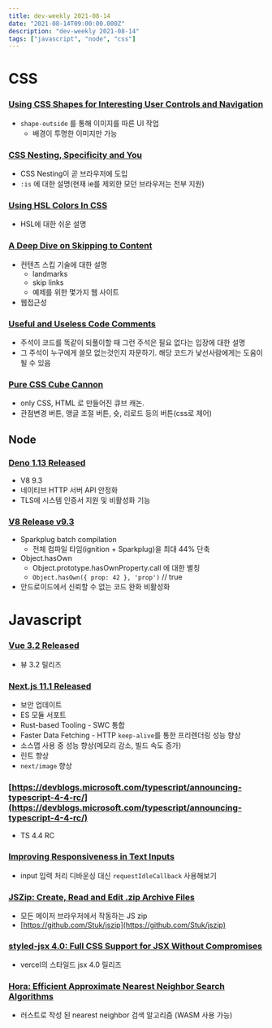 ```yaml
---
title: dev-weekly 2021-08-14
date: "2021-08-14T09:00:00.000Z"
description: "dev-weekly 2021-08-14"
tags: ["javascript", "node", "css"]
---
```


# CSS

### **[Using CSS Shapes for Interesting User Controls and Navigation](https://css-tricks.com/using-css-shapes-for-interesting-user-controls-and-navigation)**

- `shape-outside` 를 통해 이미지를 따른 UI 작업
    - 배경이 투명한 이미지만 가능

### **[CSS Nesting, Specificity and You](https://kilianvalkhof.com/2021/css-html/css-nesting-specificity-and-you)**

- CSS Nesting이 곧 브라우저에 도입
- `:is` 에 대한 설명(현재 ie를 제외한 모던 브라우저는 전부 지원)

### **[Using HSL Colors In CSS](https://www.smashingmagazine.com/2021/07/hsl-colors-css)**

- HSL에 대한 쉬운 설명

### **[A Deep Dive on Skipping to Content](https://css-tricks.com/a-deep-dive-on-skipping-to-content)**

- 컨텐츠 스킵 기술에 대한 설명
    - landmarks
    - skip links
    - 예제를 위한 몇가지 웹 사이트
- 웹접근성

### **[Useful and Useless Code Comments](https://blog.jim-nielsen.com/2021/useful-and-usless-code-comments)**

- 주석이 코드를 똑같이 되풀이할 때 그런 주석은 필요 없다는 입장에 대한 설명
- 그 주석이 누구에게 쓸모 없는것인지 자문하기. 해당 코드가 낯선사람에게는 도움이 될 수 있음

### **[Pure CSS Cube Cannon](https://codepen.io/amit_sheen/pen/BaRqKJb)**

- only CSS, HTML 로 만들어진 큐브 캐논.
- 관점변경 버튼, 앵글 조절 버튼, 슛, 리로드 등의 버튼(css로 제어)

## Node

### **[Deno 1.13 Released](https://deno.com/blog/v1.13)**

- V8 9.3
- 네이티브 HTTP 서버 API 안정화
- TLS에 시스템 인증서 지원 및 비활성화 기능

### **[V8 Release v9.3](https://v8.dev/blog/v8-release-93)**

- Sparkplug batch compilation
    - 전체 컴파일 타임(ignition + Sparkplug)을 최대 44% 단축
- Object.hasOwn
    - Object.prototype.hasOwnProperty.call 에 대한 별칭
    - `Object.hasOwn({ prop: 42 }, 'prop')` // true
- 안드로이드에서 신뢰할 수 없는 코드 완화 비활성화

# Javascript

### **[Vue 3.2 Released](https://blog.vuejs.org/posts/vue-3.2.html)**

- 뷰 3.2 릴리즈

### **[Next.js 11.1 Released](https://nextjs.org/blog/next-11-1)**

- 보안 업데이트
- ES 모듈 서포트
- Rust-based Tooling - SWC 통합
- Faster Data Fetching - HTTP `keep-alive`를 통한 프리렌더링 성능 향상
- 소스맵 사용 중 성능 향상(메모리 감소, 빌드 속도 증가)
- 린트 향상
- `next/image` 향상

### **[https://devblogs.microsoft.com/typescript/announcing-typescript-4-4-rc/](https://devblogs.microsoft.com/typescript/announcing-typescript-4-4-rc/)**

- TS 4.4 RC

### **[Improving Responsiveness in Text Inputs](https://nolanlawson.com/2021/08/08/improving-responsiveness-in-text-inputs/)**

- input 입력 처리 디바운싱 대신 `requestIdleCallback` 사용해보기

### **[JSZip: Create, Read and Edit .zip Archive Files](https://stuk.github.io/jszip/)**

- 모든 메이저 브라우저에서 작동하는 JS zip
- [https://github.com/Stuk/jszip](https://github.com/Stuk/jszip)

### **[styled-jsx 4.0: Full CSS Support for JSX Without Compromises](https://github.com/vercel/styled-jsx)**

- vercel의 스타일드 jsx 4.0 릴리즈

### **[Hora: Efficient Approximate Nearest Neighbor Search Algorithms](https://github.com/hora-search/hora)**

- 러스트로 작성 된 nearest neighbor 검색 알고리즘 (WASM 사용 가능)